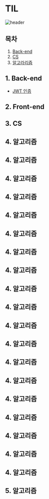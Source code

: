 # TIL

![header](https://capsule-render.vercel.app/api?type=waving&color=auto&height=200&section=header&text=Today%20I%20Learned&fontSize=90)

## 목차

1. [Back-end](#1.-Back-end)<br>
2. [CS](#2.-CS)<br>
5. [알고라리즘](#5.-알고리즘)<br>

## 1. Back-end

* [JWT 인증](./WEB/Back-end/JWT%20인증.md)

## 2. Front-end

## 3. CS

## 4. 알고리즘

## 4. 알고리즘
## 4. 알고리즘
## 4. 알고리즘
## 4. 알고리즘
## 4. 알고리즘
## 4. 알고리즘
## 4. 알고리즘
## 4. 알고리즘
## 4. 알고리즘
## 4. 알고리즘
## 4. 알고리즘
## 4. 알고리즘
## 4. 알고리즘
## 4. 알고리즘
## 4. 알고리즘
## 4. 알고리즘
## 4. 알고리즘
## 4. 알고리즘
## 5. 알고리즘
